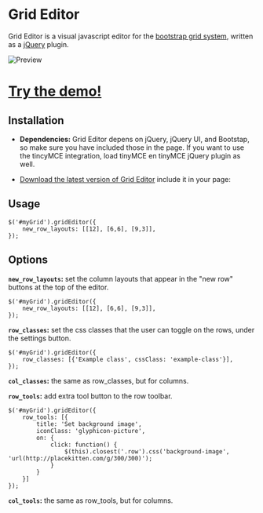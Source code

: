 Grid Editor
===========

Grid Editor is a visual javascript editor for the [bootstrap grid system](http://getbootstrap.com/css/#grid), written as a [jQuery](http://jquery.com/) plugin.

![Preview](http://i.imgur.com/UF9CCzk.png) 

# <a href="http://transfer.frontwise.com/frontwise/grid-editor/example/" target="_blank">Try the demo!</a>

Installation
------------

* __Dependencies:__ Grid Editor depens on jQuery, jQuery UI, and Bootstap, so make sure you have included those in the page. If you want to use the tincyMCE integration, load tinyMCE en tinyMCE jQuery plugin as well.
* [Download the latest version of Grid Editor](https://github.com/Frontwise/grid-editor/archive/master.zip) include it in your page: 


    <link rel="stylesheet" type="text/css" href="grid-editor/dist/grideditor.css" />
    <script src="grid-editor/dist/jquery.grideditor.min.js"></script>

Usage
-----

    $('#myGrid').gridEditor({
        new_row_layouts: [[12], [6,6], [9,3]],
    });
    
Options
-------

__`new_row_layouts`:__ set the column layouts that appear in the "new row" buttons at the top of the editor.<br>

    $('#myGrid').gridEditor({
        new_row_layouts: [[12], [6,6], [9,3]],
    });


__`row_classes`:__ set the css classes that the user can toggle on the rows, under the settings button.<br>

    $('#myGrid').gridEditor({
        row_classes: [{'Example class', cssClass: 'example-class'}],
    });

__`col_classes`:__ the same as row_classes, but for columns.

__`row_tools`:__ add extra tool button to the row toolbar.<br>

    $('#myGrid').gridEditor({
        row_tools: [{
            title: 'Set background image',
            iconClass: 'glyphicon-picture',
            on: { 
                click: function() {
                    $(this).closest('.row').css('background-image', 'url(http://placekitten.com/g/300/300)');
                }
            }
        }]
    });
    
__`col_tools`:__ the same as row_tools, but for columns.